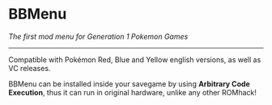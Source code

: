 # BBMenu
*The first mod menu for Generation 1 Pokemon Games*

---

Compatible with Pokémon Red, Blue and Yellow english versions, as well as VC releases. 

BBMenu can be installed inside your savegame by using **Arbitrary Code Execution**, thus it can run in original hardware, unlike any other ROMhack!

